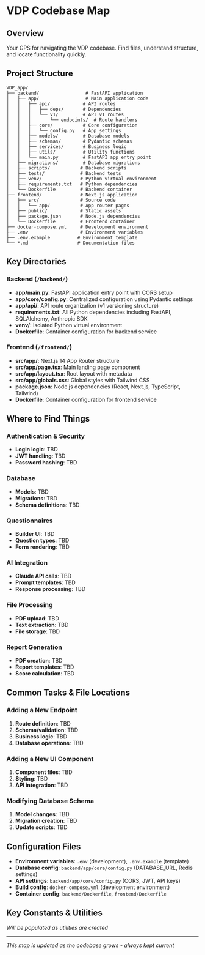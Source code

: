# VDP Codebase Map

## Overview
Your GPS for navigating the VDP codebase. Find files, understand structure, and locate functionality quickly.

## Project Structure

```
VDP_app/
├── backend/                 # FastAPI application
│   ├── app/                 # Main application code
│   │   ├── api/            # API routes
│   │   │   ├── deps/       # Dependencies
│   │   │   └── v1/         # API v1 routes
│   │   │       └── endpoints/  # Route handlers
│   │   ├── core/           # Core configuration
│   │   │   └── config.py   # App settings
│   │   ├── models/         # Database models
│   │   ├── schemas/        # Pydantic schemas
│   │   ├── services/       # Business logic
│   │   ├── utils/          # Utility functions
│   │   └── main.py         # FastAPI app entry point
│   ├── migrations/         # Database migrations
│   ├── scripts/           # Backend scripts
│   ├── tests/             # Backend tests
│   ├── venv/              # Python virtual environment
│   ├── requirements.txt   # Python dependencies
│   └── Dockerfile         # Backend container
├── frontend/              # Next.js application
│   ├── src/               # Source code
│   │   └── app/           # App router pages
│   ├── public/            # Static assets
│   ├── package.json       # Node.js dependencies
│   └── Dockerfile         # Frontend container
├── docker-compose.yml     # Development environment
├── .env                   # Environment variables
├── .env.example          # Environment template
└── *.md                  # Documentation files
```

## Key Directories

### Backend (`/backend/`)
- **app/main.py**: FastAPI application entry point with CORS setup
- **app/core/config.py**: Centralized configuration using Pydantic settings
- **app/api/**: API route organization (v1 versioning structure)
- **requirements.txt**: All Python dependencies including FastAPI, SQLAlchemy, Anthropic SDK
- **venv/**: Isolated Python virtual environment
- **Dockerfile**: Container configuration for backend service

### Frontend (`/frontend/`)
- **src/app/**: Next.js 14 App Router structure
- **src/app/page.tsx**: Main landing page component
- **src/app/layout.tsx**: Root layout with metadata
- **src/app/globals.css**: Global styles with Tailwind CSS
- **package.json**: Node.js dependencies (React, Next.js, TypeScript, Tailwind)
- **Dockerfile**: Container configuration for frontend service

## Where to Find Things

### Authentication & Security
- **Login logic**: TBD
- **JWT handling**: TBD
- **Password hashing**: TBD

### Database
- **Models**: TBD
- **Migrations**: TBD
- **Schema definitions**: TBD

### Questionnaires
- **Builder UI**: TBD
- **Question types**: TBD
- **Form rendering**: TBD

### AI Integration
- **Claude API calls**: TBD
- **Prompt templates**: TBD
- **Response processing**: TBD

### File Processing
- **PDF upload**: TBD
- **Text extraction**: TBD
- **File storage**: TBD

### Report Generation
- **PDF creation**: TBD
- **Report templates**: TBD
- **Score calculation**: TBD

## Common Tasks & File Locations

### Adding a New Endpoint
1. **Route definition**: TBD
2. **Schema/validation**: TBD
3. **Business logic**: TBD
4. **Database operations**: TBD

### Adding a New UI Component
1. **Component files**: TBD
2. **Styling**: TBD
3. **API integration**: TBD

### Modifying Database Schema
1. **Model changes**: TBD
2. **Migration creation**: TBD
3. **Update scripts**: TBD

## Configuration Files
- **Environment variables**: `.env` (development), `.env.example` (template)
- **Database config**: `backend/app/core/config.py` (DATABASE_URL, Redis settings)
- **API settings**: `backend/app/core/config.py` (CORS, JWT, API keys)
- **Build config**: `docker-compose.yml` (development environment)
- **Container config**: `backend/Dockerfile`, `frontend/Dockerfile`

## Key Constants & Utilities
*Will be populated as utilities are created*

---
*This map is updated as the codebase grows - always kept current*